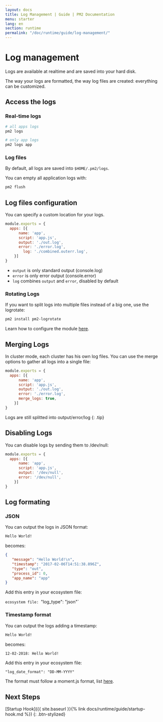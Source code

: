 ```yaml
---
layout: docs
title: Log Management | Guide | PM2 Documentation
menu: starter
lang: en
section: runtime
permalink: "/doc/runtime/guide/log-management/"
---
```


# Log management

Logs are available at realtime and are saved into your hard disk.

The way your logs are formatted, the way log files are created: everything can be customized.

## Access the logs

### Real-time logs

```bash
# all apps logs
pm2 logs

# only app logs
pm2 logs app
```

### Log files

By default, all logs are saved into `$HOME/.pm2/logs`.

You can empty all application logs with:

```bash
pm2 flush
```

## Log files configuration

You can specify a custom location for your logs.

```javascript
module.exports = {
  apps: [{
      name: 'app',
      script: 'app.js',
      output: './out.log',
      error: './error.log',
	    log: './combined.outerr.log',
    }]
}
```

- `output` is only standard output (console.log)
- `error` is only error output (console.error)
- `log` combines `output` and `error`, disabled by default

### Rotating Logs

If you want to split logs into multiple files instead of a big one, use the logrotate:

```bash
pm2 install pm2-logrotate
```

Learn how to configure the module [here](https://github.com/keymetrics/pm2-logrotate).

## Merging Logs

In cluster mode, each cluster has his own log files. You can use the merge options to gather all logs into a single file:

```javascript
module.exports = {
  apps: [{
      name: 'app',
      script: 'app.js',
      output: './out.log',
      error: './error.log',
      merge_logs: true,
    }]
}
```

 Logs are still splitted into output/error/log
{: .tip}

## Disabling Logs

You can disable logs by sending them to /dev/null:

```javascript
module.exports = {
  apps: [{
      name: 'app',
      script: 'app.js',
      output: '/dev/null',
      error: '/dev/null',
    }]
}
```

## Log formating

### JSON

You can output the logs in JSON format:

```bash
Hello World!
```

becomes:

```json
{
   "message": "Hello World!\n",
   "timestamp": "2017-02-06T14:51:38.896Z",
   "type": "out",
   "process_id": 0,
   "app_name": "app"
}
```

Add this entry in your ecosystem file:

`ecosystem file: `"log_type": "json"`

### Timestamp format

You can output the logs adding a timestamp:

```bash
Hello World!
```

becomes:

```bash
12-02-2018: Hello World!
```

Add this entry in your ecosystem file:

`"log_date_format": "DD-MM-YYYY"`

The format must follow a moment.js format, list [here](https://momentjs.com/docs/#/parsing/string-format/).

## Next Steps

[Startup Hook]({{ site.baseurl }}{% link docs/runtime/guide/startup-hook.md %})
{: .btn-stylized}
